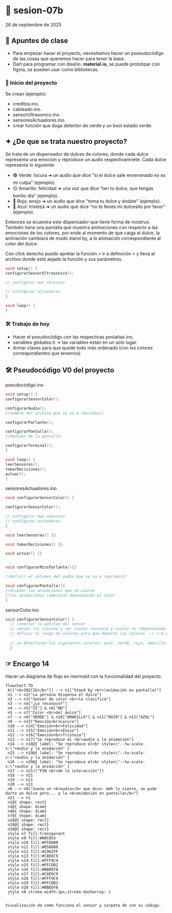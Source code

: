 # 🌷 sesion-07b

26 de septiembre de 2025

## 🪩 Apuntes de clase 
- Para empezar hacer el proyecto, necesitamos hacer un psseudocódigo de las cosas que queremos hacer para tener la base.
- Dart para programar con diseño. **material.io**, se puede prototipar con figma, se pueden usar como bibliotecas. 

### 🔮 Inicio del proyecto
Se crean (ejemplo):
- creditos.ino.
- cableado.ino.
- sensorUltrasonico.ino.
- sensoresActuadores.ino.
- crear función que doga detector de verde y un bool estado verde.

## ✦ ¿De que se trata nuestro proyecto?
Se trata de un dispensador de dulces de colores, donde cada dulce representa una emoción y reproduce un audio respectivamnete. Cada dulce representa lo siguiente:
- 🟢 Verde: locura ➜ un audio que dice "si el dulce sale envenenado no es mi culpa" (ejemplo). 
- 🟡 Amarillo: felicidad ➜ una voz que dice "ten tu dulce, que tengas bonito día" (ejemplo).
- 🔴 Rojo: enojo ➜ un audio que dice "toma tu dulce y ándate" (ejemplo).  
- 🔵 Azul: tristeza ➜ un audio que dice "no te lleves mi dulcesito por favor" (ejemplo).

Entonces se ecuentra este dispensador que tiene forma de mostruo. También tiene una pantalla que muestra animaciones con respecto a las emociones de los colores, por ende al momento de que caiga el dulce, la animación cambiará de modo stand by, a la animación correspondiente al color del dulce.

Con click derecho puedo apretar la función > ir a definición > y lleva al archivo donde está aojado la función y sus parámetros.

```cpp
void setup() {
configurarSensorUltrasonico();

// configurar mas sensores 

// configurar actuadores
}

void loop() {
}
```

### 🛠️ Trabajo de hoy
- Hacer el pseudocódigo con las respectivas pestañas ino.
- variables globales.h -> las variables están en un solo lugar.
- Armar clases para que quede todo más ordenado (con los colores correspondientes que tenemos)

## 🛠️ Pseudocódigo V0 del proyecto

pseudocódigo.ino

```cpp
void setup() {
configurarSensorColor();

configurarAudio();
//nombre del archivo que se va a reproducir

configurarParlante();

configurarPantalla();
//medidas de la pantalla

configurarTerminal();
}

void loop() {
leerSensores();
tomarDecisiones();
actuar();
}
```

sensoresActuadores.ino


```cpp
void configurarSensorColor() {

configurarSensorColor();

// configurar mas sensores
// configurar actuadores
}

void leerSensores() {}

void tomarDecisiones() {}

void actuar() {}


void configurarMiniParlante(){}

//definir el volumen del audio que se va a reproducir

void configurarPantalla(){
//diseñar las animaciones que se usaran
//las animaciones cambiaran dependiendo el color 
}  
```

sensorColor.ino

```cpp
void configurarSensorColor() {
  // conectar la patitas del sensor 
  // censar los colores y ver cuales reconoce y cuales no (dependiendo de los dulces a utilizar)
  // definir el rango de valores para que detecte los colores --> r:0 g:0 b:0
  
  // se detectaron los siguientes colores: azul, verde, rojo, amarillo, cyan, magenta
  }
```

## ☞ Encargo 14

Hacer un diagrama de flujo en *mermaid* con la funcionalidad del proyecto.

   ```mermaid
   flowchart TD
    A(["<b>INICIO</b>"]) --> n1["Stand by <br>(animación en pantalla)"]
    n1 --> n2["La persona dispensa el dulce"]
    n2 --> n3["Sensor de color <br>lo clasifica"]
    n3 --> n4["¿Lo reconoce?"]
    n4 --> n5["SÍ"] & n6["NO"]
    n5 --> n7["Color <br>del dulce"]
    n7 --> n9["VERDE"] & n10["AMARILLO"] & n11["ROJO"] & n12["AZUL"]
    n9 --> n13["Emoción<br>Locura"]
    n10 --> n14["Emoción<br>Felicidad"]
    n11 --> n15["Emoción<br>Enojo"]
    n12 --> n16["Emoción<br>Tristeza"]
    n13 --> n17["Se reproduce el <br>audio y la animación"]
    n14 --> n18@{ label: "Se reproduce el<br style=\"--tw-scale-x:\">audio y la animación" }
    n15 --> n19@{ label: "Se reproduce el<br style=\"--tw-scale-x:\">audio y la animación" }
    n16 --> n20@{ label: "Se reproduce el<br style=\"--tw-scale-x:\">audio y la animación" }
    n17 --> n21(["FIN <br>de la interacción"])
    n18 --> n21
    n19 --> n21
    n20 --> n21
    n6 --> n8["Suena un <b>audio</b> que dice: mmh lo siento, no pude darte un dulce pero... y la <b>animación en pantalla</b>"]
    n21 --> n1
    n1@{ shape: rect}
    n3@{ shape: diam}
    n4@{ shape: diam}
    n7@{ shape: diam}
    n18@{ shape: rect}
    n19@{ shape: rect}
    n20@{ shape: rect}
    style n7 fill:transparent
    style n9 fill:#00C853
    style n10 fill:#FFD600
    style n11 fill:#D50000
    style n12 fill:#2962FF
    style n13 fill:#C8E6C9
    style n14 fill:#FFF9C4
    style n15 fill:#FFCDD2
    style n16 fill:#BBDEFB
    style n17 fill:#C8E6C9
    style n18 fill:#FFF9C4
    style n19 fill:#FFCDD2
    style n20 fill:#BBDEFB
    style n8 stroke-width:1px,stroke-dasharray: 1
    ```

Visualización de cómo funciona el sensor y carpeta de con su código.
